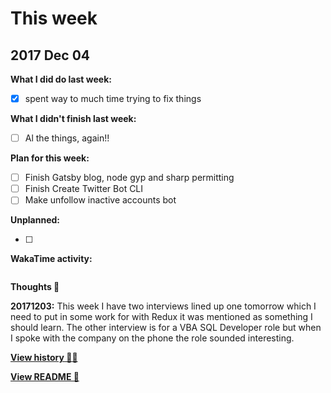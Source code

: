 # This week

## 2017 Dec 04

**What I did do last week:**

- [x] spent way to much time trying to fix things

**What I didn't finish last week:**

- [ ] Al the things, again!!

**Plan for this week:**

- [ ] Finish Gatsby blog, node gyp and sharp permitting
- [ ] Finish Create Twitter Bot CLI
- [ ] Make unfollow inactive accounts bot

**Unplanned:**

- [ ] 

**WakaTime activity:**

```
```

**Thoughts 💭**

**20171203:** This week I have two interviews lined up one tomorrow which I need to put in some work for with Redux it was mentioned as something I should learn. The other interview is for a VBA SQL Developer role but when I spoke with the company on the phone the role sounded interesting.

**[View history 👵👴](history.md#history)**

**[View README 👀](README.md#personal-goals)**

<!-- links -->

